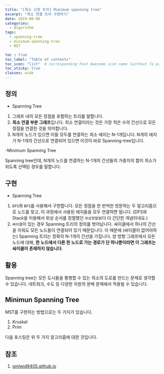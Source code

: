 ```yaml
---
title: "[최소 신장 트리] Mimimum spanning tree"
excerpt: "최소 연결 트리 구현하기"
date: 2019-06-06
categories:
  - Algorithm
tags:
  - spanning-tree
  - minimum-spanning-tree
  - MST

toc : true
toc_label: "Table of contents"
toc_icon: "list"  # corresponding Font Awesome icon name (without fa prefix)
toc_sticky: true
classes: wide  
---
```


## 정의

- Spanning Tree

1. 그래프 내의 모든 정점을 포함하는 트리를 말합니다.
2. **최소 연결 부분 그래프**입니다. 최소 연결이라는 것은 가장 적은 수의 간선으로 모든 정점을 연결한 것을 의미합니다.
3. N개의 노드가 있으면 이들 모두를 연결하는 최소 에지는 N-1개입니다. N개의 에지가 N-1개의 간선으로 연결되어 있으면 이것이 바로 Spanning-tree입니다.

-Minimum Spanning Tree

Spanning tree인데, N개의 노드를 연결하는 N-1개의 간선들의 가중치의 합이 최소가 되도록 선택된 경우를 말합니다. 

## 구현

- Spanning Tree

1. `DFS`와 `BFS`를 사용해서 구현합니다. 모든 정점을 한 번씩만 방문하는 두 알고리즘으로 노드를 찾고, 이 과정에서 사용된 에지들을 모두 연결하면 됩니다. (DFS와 Stack을 이용해서 위상 순서를 정렬했던 `위상정렬`보다 더 간단한 개념이네요.)
2. `싸이클`이 있는 경우 Spanning 트리의 정의를 벗어납니다. 싸이클에서 하나의 간선을 지워도 모든 노드들이 연결되어 있기 때문입니다. 이 때문에 (싸이클이 없어야하는) Spanning 트리는 정확히 N-1개의 간선을 가집니다. 양 방향 그래프에서 모든 노드에 대해, **한 노드에서 다른 한 노드로 가는 경로가 단 하나뿐이라면 이 그래프는 싸이클이 존재하지 않습니다**.


## 활용

Spanning tree는 모든 도시들을 통행할 수 있는 최소의 도로를 만드는 문제로 생각할 수 있습니다. 네트워크, 수도 등 다양한 자원의 분배 문제에서 적용될 수 있습니다.  

## Minimun Spanning Tree

MST를 구현하는 방법으로는 두 가지가 있습니다.

1. Kruskal
2. Prim

다음 포스팅은 위 두 가지 알고리즘에 대한 것입니다.

## 참조

1. [gmlwjd9405.github.io](https://gmlwjd9405.github.io/2018/08/28/algorithm-mst.html)